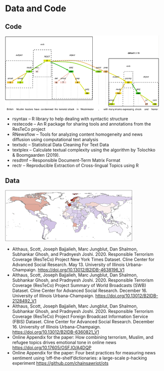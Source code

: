 # Data and Code

## Code

![Syntactic analysis](assets/code.png)

- rsyntax – R library to help dealing with syntactic structure
- restecode – An R package for sharing tools and annotations from the ResTeCo project
- RNewsflow – Tools for analyzing content homogeneity and news diffusion using computational text analysis
- textsdc – Statistical Data Cleaning For Text Data
- textplex – Calculate textual complexity using the algorithm by Tolochko & Boomgaarden (2019).
- resdtmf – Responsible Document-Term Matrix Format
- rectr – Reproducible Extraction of Cross-lingual Topics using R

## Data

![Map of terrorism incidents](assets/data.png)

- Althaus, Scott, Joseph Bajjalieh, Marc Jungblut, Dan Shalmon, Subhankar Ghosh, and Pradnyesh Joshi. 2020. Responsible Terrorism Coverage (ResTeCo) Project New York Times Dataset. Cline Center for Advanced Social Research. May 13. University of Illinois Urbana-Champaign. https://doi.org/10.13012/B2IDB-4638196_V1
- Althaus, Scott, Joseph Bajjalieh, Marc Jungblut, Dan Shalmon, Subhankar Ghosh, and Pradnyesh Joshi. 2020. Responsible Terrorism Coverage (ResTeCo) Project Summary of World Broadcasts (SWB) Dataset. Cline Center for Advanced Social Research. December 16. University of Illinois Urbana-Champaign. https://doi.org/10.13012/B2IDB-2128492_V1
- Althaus, Scott, Joseph Bajjalieh, Marc Jungblut, Dan Shalmon, Subhankar Ghosh, and Pradnyesh Joshi. 2020. Responsible Terrorism Coverage (ResTeCo) Project Foreign Broadcast Information Service (FBIS) Dataset. Cline Center for Advanced Social Research. December 16. University of Illinois Urbana-Champaign. https://doi.org/10.13012/B2IDB-6360821_V1
- Online Appendix for the paper: How combining terrorism, Muslim, and refugee topics drives emotional tone in online news https://doi.org/10.17605/OSF.IO/A4DQP
- Online Appendix for the paper: Four best practices for measuring news sentiment using ‘off-the-shelf’dictionaries: a large-scale p-hacking experiment https://github.com/chainsawriot/ots
